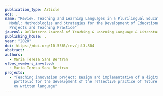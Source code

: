 ```yaml
---
publication_type: Article
eds: .
name: "Review. Teaching and Learning Languages in a Plurilingual Educational
  Model: Methodologies and Strategies for the Development of Educational
  Projects and Teaching Practice"
journal: Bellaterra Journal of Teaching & Learning Language & Literature.
publishing_house: .
year: "2020"
doi: https://doi.org/10.5565/rev/jtl3.804
abstract: .
authors:
  - Maria Teresa Sans Bertran
elbec_members_involved:
  - Maria Teresa Sans Bertran
projects:
  - "Teaching innovation project: Design and implementation of a digital
    portfolio for the development of the reflective practice of future teachers
    on written language"
---
```

